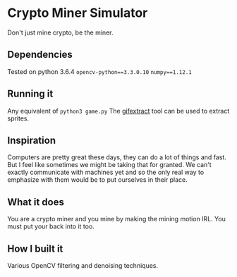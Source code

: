 # Crypto Miner Simulator
Don't just mine crypto, be the miner.


## Dependencies
Tested on python 3.6.4
`opencv-python==3.3.0.10`
`numpy==1.12.1`

## Running it
Any equivalent of `python3 game.py`
The [gifextract](https://gist.github.com/BigglesZX/4016539) tool can be used to extract sprites.

## Inspiration

Computers are pretty great these days, they can do a lot of things and fast. But I feel like sometimes we might be taking that for granted. We can't exactly communicate with machines yet and so the only real way to emphasize with them would be to put ourselves in their place.

## What it does
You are a crypto miner and you mine by making the mining motion IRL. You must put your back into it too.

## How I built it
Various OpenCV filtering and denoising techniques.
